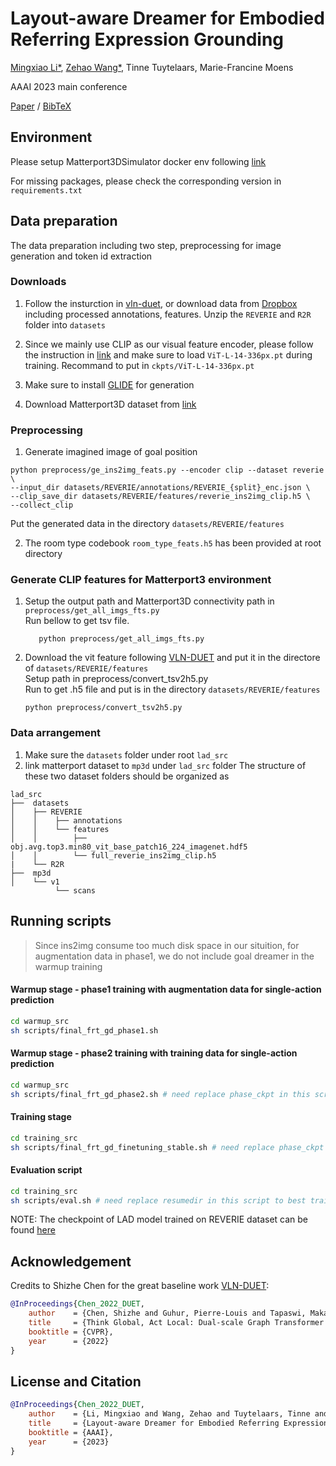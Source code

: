 # Layout-aware Dreamer for Embodied Referring Expression Grounding

[Mingxiao Li*](https://www.kuleuven.be/wieiswie/en/person/00113732), [Zehao Wang*](https://homes.esat.kuleuven.be/~zwang), Tinne Tuytelaars, Marie-Francine Moens

AAAI 2023 main conference

[Paper](https://arxiv.org/abs/2212.00171)&nbsp;/ [BibTeX]()

## Environment
Please setup Matterport3DSimulator docker env following [link](https://github.com/peteanderson80/Matterport3DSimulator)

For missing packages, please check the corresponding version in ```requirements.txt```

## Data preparation
The data preparation including two step, preprocessing for image generation and token id extraction

### Downloads
1. Follow the insturction in [vln-duet](https://github.com/cshizhe/VLN-DUET), or download data from [Dropbox](https://www.dropbox.com/sh/u3lhng7t2gq36td/AABAIdFnJxhhCg2ItpAhMtUBa?dl=0) including processed annotations, features. Unzip the ```REVERIE``` and ```R2R``` folder into ```datasets```

2. Since we mainly use CLIP as our visual feature encoder, please follow the instruction in [link](https://github.com/openai/CLIP) and make sure to load ```ViT-L-14-336px.pt``` during training. Recommand to put in ```ckpts/ViT-L-14-336px.pt```
3. Make sure to install [GLIDE](https://github.com/openai/glide-text2im) for generation 
4. Download Matterport3D dataset from [link](https://niessner.github.io/Matterport/)


### Preprocessing
1. Generate imagined image of goal position 
```
python preprocess/ge_ins2img_feats.py --encoder clip --dataset reverie \
--input_dir datasets/REVERIE/annotations/REVERIE_{split}_enc.json \
--clip_save_dir datasets/REVERIE/features/reverie_ins2img_clip.h5 \
--collect_clip
```
Put the generated data in the directory ```datasets/REVERIE/features```

2. The room type codebook ```room_type_feats.h5``` has been provided at root directory

### Generate CLIP features for Matterport3 environment
1. Setup the output path and Matterport3D connectivity path in ```preprocess/get_all_imgs_fts.py```   
   Run bellow to get tsv file.    
   ```
      python preprocess/get_all_imgs_fts.py
   ```

2. Download the vit feature following [VLN-DUET](https://github.com/cshizhe/VLN-DUET) and put it in the directore of ```datasets/REVERIE/features```      
   Setup path in preprocess/convert_tsv2h5.py   
   Run to get .h5 file and put is in the directory ```datasets/REVERIE/features```   
   ```
   python preprocess/convert_tsv2h5.py
   ```

### Data arrangement
1. Make sure the ```datasets``` folder under root ```lad_src```
2. link matterport dataset to ```mp3d``` under ```lad_src``` folder
The structure  of these two dataset folders should be organized as
```
lad_src
├──  datasets
│    ├── REVERIE
│    │    ├── annotations
│    │    └── features
│    │        ├── obj.avg.top3.min80_vit_base_patch16_224_imagenet.hdf5 
│    │        └── full_reverie_ins2img_clip.h5
|    └── R2R
├──  mp3d
│    └── v1
          └── scans
```

## Running scripts

> Since ins2img consume too much disk space in our situition, for augmentation data in phase1, we do not include goal dreamer in the warmup training

#### Warmup stage - phase1 training with augmentation data for single-action prediction
```bash 
cd warmup_src
sh scripts/final_frt_gd_phase1.sh
```

#### Warmup stage - phase2 training with training data for single-action prediction
```bash 
cd warmup_src
sh scripts/final_frt_gd_phase2.sh # need replace phase_ckpt in this script by best phase1 results
```

#### Training stage
```bash 
cd training_src
sh scripts/final_frt_gd_finetuning_stable.sh # need replace phase_ckpt in this script by best phase1 results
```

#### Evaluation script
```bash 
cd training_src
sh scripts/eval.sh # need replace resumedir in this script to best training result obtained above
```
NOTE: The checkpoint of LAD model trained on REVERIE dataset can be found [here](https://drive.google.com/drive/folders/177YBl9eNtPjmmB6E18LMAvFM6bh1keTa?usp=sharing)

## Acknowledgement
Credits to Shizhe Chen for the great baseline work [VLN-DUET](https://github.com/cshizhe/VLN-DUET):
```bibtex
@InProceedings{Chen_2022_DUET,
    author    = {Chen, Shizhe and Guhur, Pierre-Louis and Tapaswi, Makarand and Schmid, Cordelia and Laptev, Ivan},
    title     = {Think Global, Act Local: Dual-scale Graph Transformer for Vision-and-Language Navigation},
    booktitle = {CVPR},
    year      = {2022}
}
```

## License and Citation

```bibtex
@InProceedings{Chen_2022_DUET,
    author    = {Li, Mingxiao and Wang, Zehao and Tuytelaars, Tinne and Moens, Marie-Francine},
    title     = {Layout-aware Dreamer for Embodied Referring Expression Grounding},
    booktitle = {AAAI},
    year      = {2023}
}
```
